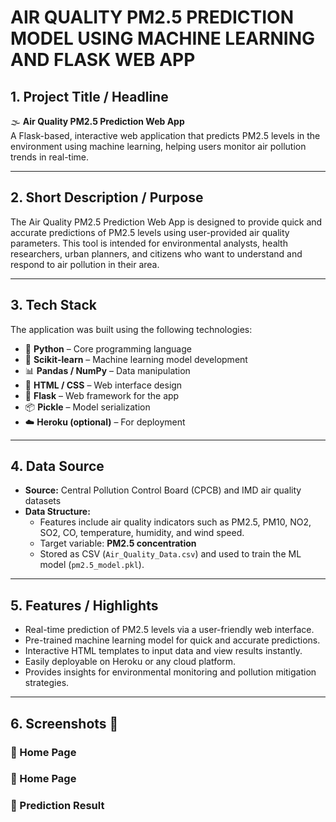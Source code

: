 # AIR QUALITY PM2.5 PREDICTION MODEL USING MACHINE LEARNING AND FLASK WEB APP
## 1. Project Title / Headline
🌫️ **Air Quality PM2.5 Prediction Web App**  
A Flask-based, interactive web application that predicts PM2.5 levels in the environment using machine learning, helping users monitor air pollution trends in real-time.

---

## 2. Short Description / Purpose
The Air Quality PM2.5 Prediction Web App is designed to provide quick and accurate predictions of PM2.5 levels using user-provided air quality parameters. This tool is intended for environmental analysts, health researchers, urban planners, and citizens who want to understand and respond to air pollution in their area.

---

## 3. Tech Stack
The application was built using the following technologies:  
- 🐍 **Python** – Core programming language  
- 🧠 **Scikit-learn** – Machine learning model development  
- 📊 **Pandas / NumPy** – Data manipulation  
- 📝 **HTML / CSS** – Web interface design  
- 📂 **Flask** – Web framework for the app  
- 📦 **Pickle** – Model serialization  
- ☁️ **Heroku (optional)** – For deployment

---

## 4. Data Source
- **Source:** Central Pollution Control Board (CPCB) and IMD air quality datasets  
- **Data Structure:**  
  - Features include air quality indicators such as PM2.5, PM10, NO2, SO2, CO, temperature, humidity, and wind speed.  
  - Target variable: **PM2.5 concentration**  
  - Stored as CSV (`Air_Quality_Data.csv`) and used to train the ML model (`pm2.5_model.pkl`).

---

## 5. Features / Highlights
- Real-time prediction of PM2.5 levels via a user-friendly web interface.  
- Pre-trained machine learning model for quick and accurate predictions.  
- Interactive HTML templates to input data and view results instantly.  
- Easily deployable on Heroku or any cloud platform.  
- Provides insights for environmental monitoring and pollution mitigation strategies.  

---

## 6. Screenshots 📸

### 🔹 Home Page



### 🔹 Home Page


### 🔹 Prediction Result

